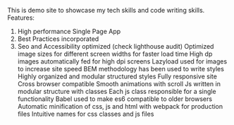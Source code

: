 This is demo site to showcase my tech skills and code writing skills.
Features:
1. High performance Single Page App
2. Best Practices incorporated
3. Seo and Accessibility optimized (check lighthouse audit)
 Optimized image sizes for different screen widths for faster load time
 High dp images automatically fed for high dpi screens
 Lazyload used for images to increase site speed
 BEM methodology has been used to write styles
 Highly organized and modular structured styles
 Fully responsive site
 Cross browser compatible
 Smooth animations with scroll
 Js written in modular structure with classes
 Each js class responsible for a single functionality
 Babel used to make es6 compatible to older browsers
 Automatic minification of css, js and html with webpack for production files
 Intuitive names for css classes and js files
